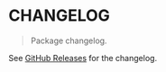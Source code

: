 # CHANGELOG

> Package changelog.

See [GitHub Releases](https://github.com/stdlib-js/utils-async-for-each-right/releases) for the changelog.